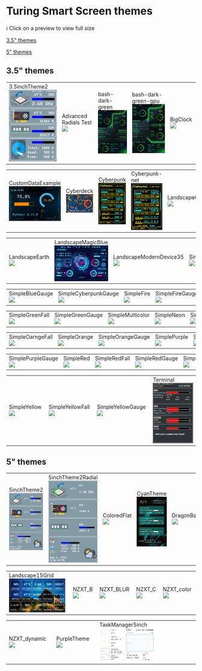 <!--- This file is generated automatically by GitHub Actions, do not edit it! --->

# Turing Smart Screen themes

ℹ️ Click on a preview to view full size

[3.5" themes](#35-themes)

[5" themes](#5-themes)

## 3.5" themes
<table><td>3.5inchTheme2<img src="https://raw.githubusercontent.com/mathoudebine/turing-smart-screen-python/main/res/themes/3.5inchTheme2/preview.png" width="150"/></td><td>Advanced Radials Test<img src="https://raw.githubusercontent.com/mathoudebine/turing-smart-screen-python/main/res/themes/Advanced Radials Test/preview.png" width="150"/></td><td>bash-dark-green<img src="https://raw.githubusercontent.com/mathoudebine/turing-smart-screen-python/main/res/themes/bash-dark-green/preview.png" width="150"/></td><td>bash-dark-green-gpu<img src="https://raw.githubusercontent.com/mathoudebine/turing-smart-screen-python/main/res/themes/bash-dark-green-gpu/preview.png" width="150"/></td><td>BigClock<img src="https://raw.githubusercontent.com/mathoudebine/turing-smart-screen-python/main/res/themes/BigClock/preview.png" width="150"/></td></table><table><td>CustomDataExample<img src="https://raw.githubusercontent.com/mathoudebine/turing-smart-screen-python/main/res/themes/CustomDataExample/preview.png" width="150"/></td><td>Cyberdeck<img src="https://raw.githubusercontent.com/mathoudebine/turing-smart-screen-python/main/res/themes/Cyberdeck/preview.png" width="150"/></td><td>Cyberpunk<img src="https://raw.githubusercontent.com/mathoudebine/turing-smart-screen-python/main/res/themes/Cyberpunk/preview.png" width="150"/></td><td>Cyberpunk-net<img src="https://raw.githubusercontent.com/mathoudebine/turing-smart-screen-python/main/res/themes/Cyberpunk-net/preview.png" width="150"/></td><td>Landscape6Grid<img src="https://raw.githubusercontent.com/mathoudebine/turing-smart-screen-python/main/res/themes/Landscape6Grid/preview.png" width="150"/></td></table><table><td>LandscapeEarth<img src="https://raw.githubusercontent.com/mathoudebine/turing-smart-screen-python/main/res/themes/LandscapeEarth/preview.png" width="150"/></td><td>LandscapeMagicBlue<img src="https://raw.githubusercontent.com/mathoudebine/turing-smart-screen-python/main/res/themes/LandscapeMagicBlue/preview.png" width="150"/></td><td>LandscapeModernDevice35<img src="https://raw.githubusercontent.com/mathoudebine/turing-smart-screen-python/main/res/themes/LandscapeModernDevice35/preview.png" width="150"/></td><td>SimpleBlue<img src="https://raw.githubusercontent.com/mathoudebine/turing-smart-screen-python/main/res/themes/SimpleBlue/preview.png" width="150"/></td><td>SimpleBlueFall<img src="https://raw.githubusercontent.com/mathoudebine/turing-smart-screen-python/main/res/themes/SimpleBlueFall/preview.png" width="150"/></td></table><table><td>SimpleBlueGauge<img src="https://raw.githubusercontent.com/mathoudebine/turing-smart-screen-python/main/res/themes/SimpleBlueGauge/preview.png" width="150"/></td><td>SimpleCyberpunkGauge<img src="https://raw.githubusercontent.com/mathoudebine/turing-smart-screen-python/main/res/themes/SimpleCyberpunkGauge/preview.png" width="150"/></td><td>SimpleFire<img src="https://raw.githubusercontent.com/mathoudebine/turing-smart-screen-python/main/res/themes/SimpleFire/preview.png" width="150"/></td><td>SimpleFireGauge<img src="https://raw.githubusercontent.com/mathoudebine/turing-smart-screen-python/main/res/themes/SimpleFireGauge/preview.png" width="150"/></td><td>SimpleGreen<img src="https://raw.githubusercontent.com/mathoudebine/turing-smart-screen-python/main/res/themes/SimpleGreen/preview.png" width="150"/></td></table><table><td>SimpleGreenFall<img src="https://raw.githubusercontent.com/mathoudebine/turing-smart-screen-python/main/res/themes/SimpleGreenFall/preview.png" width="150"/></td><td>SimpleGreenGauge<img src="https://raw.githubusercontent.com/mathoudebine/turing-smart-screen-python/main/res/themes/SimpleGreenGauge/preview.png" width="150"/></td><td>SimpleMulticolor<img src="https://raw.githubusercontent.com/mathoudebine/turing-smart-screen-python/main/res/themes/SimpleMulticolor/preview.png" width="150"/></td><td>SimpleNeon<img src="https://raw.githubusercontent.com/mathoudebine/turing-smart-screen-python/main/res/themes/SimpleNeon/preview.png" width="150"/></td><td>SimpleNeonGauge<img src="https://raw.githubusercontent.com/mathoudebine/turing-smart-screen-python/main/res/themes/SimpleNeonGauge/preview.png" width="150"/></td></table><table><td>SimpleOarngeFall<img src="https://raw.githubusercontent.com/mathoudebine/turing-smart-screen-python/main/res/themes/SimpleOarngeFall/preview.png" width="150"/></td><td>SimpleOrange<img src="https://raw.githubusercontent.com/mathoudebine/turing-smart-screen-python/main/res/themes/SimpleOrange/preview.png" width="150"/></td><td>SimpleOrangeGauge<img src="https://raw.githubusercontent.com/mathoudebine/turing-smart-screen-python/main/res/themes/SimpleOrangeGauge/preview.png" width="150"/></td><td>SimplePurple<img src="https://raw.githubusercontent.com/mathoudebine/turing-smart-screen-python/main/res/themes/SimplePurple/preview.png" width="150"/></td><td>SimplePurpleFall<img src="https://raw.githubusercontent.com/mathoudebine/turing-smart-screen-python/main/res/themes/SimplePurpleFall/preview.png" width="150"/></td></table><table><td>SimplePurpleGauge<img src="https://raw.githubusercontent.com/mathoudebine/turing-smart-screen-python/main/res/themes/SimplePurpleGauge/preview.png" width="150"/></td><td>SimpleRed<img src="https://raw.githubusercontent.com/mathoudebine/turing-smart-screen-python/main/res/themes/SimpleRed/preview.png" width="150"/></td><td>SimpleRedFall<img src="https://raw.githubusercontent.com/mathoudebine/turing-smart-screen-python/main/res/themes/SimpleRedFall/preview.png" width="150"/></td><td>SimpleRedGauge<img src="https://raw.githubusercontent.com/mathoudebine/turing-smart-screen-python/main/res/themes/SimpleRedGauge/preview.png" width="150"/></td><td>SimpleRedGaugeRedBg<img src="https://raw.githubusercontent.com/mathoudebine/turing-smart-screen-python/main/res/themes/SimpleRedGaugeRedBg/preview.png" width="150"/></td></table><table><td>SimpleYellow<img src="https://raw.githubusercontent.com/mathoudebine/turing-smart-screen-python/main/res/themes/SimpleYellow/preview.png" width="150"/></td><td>SimpleYellowFall<img src="https://raw.githubusercontent.com/mathoudebine/turing-smart-screen-python/main/res/themes/SimpleYellowFall/preview.png" width="150"/></td><td>SimpleYellowGauge<img src="https://raw.githubusercontent.com/mathoudebine/turing-smart-screen-python/main/res/themes/SimpleYellowGauge/preview.png" width="150"/></td><td>Terminal<img src="https://raw.githubusercontent.com/mathoudebine/turing-smart-screen-python/main/res/themes/Terminal/preview.png" width="150"/></td></table>

## 5" themes
<table><td>5inchTheme2<img src="https://raw.githubusercontent.com/mathoudebine/turing-smart-screen-python/main/res/themes/5inchTheme2/preview.png" width="150"/></td><td>5inchTheme2Radial<img src="https://raw.githubusercontent.com/mathoudebine/turing-smart-screen-python/main/res/themes/5inchTheme2Radial/preview.png" width="150"/></td><td>ColoredFlat<img src="https://raw.githubusercontent.com/mathoudebine/turing-smart-screen-python/main/res/themes/ColoredFlat/preview.png" width="150"/></td><td>CyanTheme<img src="https://raw.githubusercontent.com/mathoudebine/turing-smart-screen-python/main/res/themes/CyanTheme/preview.png" width="150"/></td><td>DragonBall5inch<img src="https://raw.githubusercontent.com/mathoudebine/turing-smart-screen-python/main/res/themes/DragonBall5inch/preview.png" width="150"/></td></table><table><td>Landscape15Grid<img src="https://raw.githubusercontent.com/mathoudebine/turing-smart-screen-python/main/res/themes/Landscape15Grid/preview.png" width="150"/></td><td>NZXT_B<img src="https://raw.githubusercontent.com/mathoudebine/turing-smart-screen-python/main/res/themes/NZXT_B/preview.png" width="150"/></td><td>NZXT_BLUR<img src="https://raw.githubusercontent.com/mathoudebine/turing-smart-screen-python/main/res/themes/NZXT_BLUR/preview.png" width="150"/></td><td>NZXT_C<img src="https://raw.githubusercontent.com/mathoudebine/turing-smart-screen-python/main/res/themes/NZXT_C/preview.png" width="150"/></td><td>NZXT_color<img src="https://raw.githubusercontent.com/mathoudebine/turing-smart-screen-python/main/res/themes/NZXT_color/preview.png" width="150"/></td></table><table><td>NZXT_dynamic<img src="https://raw.githubusercontent.com/mathoudebine/turing-smart-screen-python/main/res/themes/NZXT_dynamic/preview.png" width="150"/></td><td>PurpleTheme<img src="https://raw.githubusercontent.com/mathoudebine/turing-smart-screen-python/main/res/themes/PurpleTheme/preview.png" width="150"/></td><td>TaskManager5inch<img src="https://raw.githubusercontent.com/mathoudebine/turing-smart-screen-python/main/res/themes/TaskManager5inch/preview.png" width="150"/></td></table>
